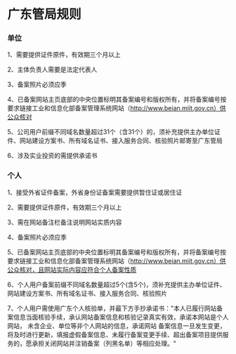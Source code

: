 

# 广东管局规则

### 单位

1、需要提供证件原件，有效期三个月以上                                                                                                           

2、主体负责人需要是法定代表人                                                                                                                                                                                                                                                                                

3、备案照片必须应季                                                                                                                                                      

4、已备案网站主页底部的中央位置标明其备案编号和版权所有，并将备案编号按要求链接工业和信息化部备案管理系统网站（http://www.beian.miit.gov.cn）供公众核对                                                       

5、公司用户前缀不同域名数量超过31个（含31个）的，须补充提供主办单位证件、网站建设方案书、所有域名证书、接入服务合同、核验照片邮寄至广东管局

6、涉及实业投资的需提供承诺书

### 个人

1、接受外省证件备案，外省身份证备案需要提供暂住证或居住证                                                                                            

2、需要提供证件原件，有效期三个月以上                                                                                                                        

3、需在网站备注栏备注说明网站实质内容                                                                                                                                                                                            

4、备案照片必须应季                                                                                                                      

5、已备案网站主页底部的中央位置标明其备案编号和版权所有，并将备案编号按要求链接工业和信息化部备案管理系统网站（http://www.beian.miit.gov.cn）供公众核对，且网站实际内容应符合个人备案性质                                                            

6、个人用户备案前缀不同域名数量超过5个(含5个)，须补充提供主办单位证件、网站建设方案书、所有域名证书、接入服务合同、核验照片                                                             

7、个人用户需使用广东个人核验单，并最下方手抄承诺书："本人已履行网站备案信息当面核验手续，承认网站备案信息和核验记录真实有效，承诺本网站是个人网站， 未含企业、单位等非个人网站的信息，承诺网站 备案信息一旦发生变更，将及时进行更新，填报虚假备案信息、未履行备案变更手续、超出备案项目提供服务的，愿承担关闭网站并注销备案（列黑名单）等相应处理。"
